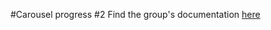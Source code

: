 #Carousel progress #2
Find the group's documentation [here](https://github.com/eve1yniq/MachineLab/blob/main/assignments/homework_19Feb.md)
